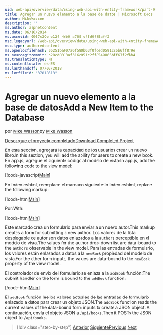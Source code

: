 ```yaml
---
uid: web-api/overview/data/using-web-api-with-entity-framework/part-9
title: Agregar un nuevo elemento a la base de datos | Microsoft Docs
author: MikeWasson
description: ''
ms.author: aspnetcontent
ms.date: 06/16/2014
ms.assetid: 0967c29e-e124-4db0-a788-c45d0ff5aff2
msc.legacyurl: /web-api/overview/data/using-web-api-with-entity-framework/part-9
msc.type: authoredcontent
ms.openlocfilehash: 36251ba907a6f580b63f0fded0591c26b6ff879e
ms.sourcegitcommit: b28cd0313af316c051c2ff8549865bff67f2fbb4
ms.translationtype: MT
ms.contentlocale: es-ES
ms.lasthandoff: 07/05/2018
ms.locfileid: "37818513"
---
```

<a name="add-a-new-item-to-the-database"></a><span data-ttu-id="4a91a-102">Agregar un nuevo elemento a la base de datos</span><span class="sxs-lookup"><span data-stu-id="4a91a-102">Add a New Item to the Database</span></span>
====================
<span data-ttu-id="4a91a-103">por [Mike Wasson](https://github.com/MikeWasson)</span><span class="sxs-lookup"><span data-stu-id="4a91a-103">by [Mike Wasson](https://github.com/MikeWasson)</span></span>

[<span data-ttu-id="4a91a-104">Descargue el proyecto completado</span><span class="sxs-lookup"><span data-stu-id="4a91a-104">Download Completed Project</span></span>](https://github.com/MikeWasson/BookService)

<span data-ttu-id="4a91a-105">En esta sección, agregará la capacidad de los usuarios crear un nuevo libro.</span><span class="sxs-lookup"><span data-stu-id="4a91a-105">In this section, you will add the ability for users to create a new book.</span></span> <span data-ttu-id="4a91a-106">En app.js, agregue el siguiente código al modelo de vista:</span><span class="sxs-lookup"><span data-stu-id="4a91a-106">In app.js, add the following code to the view model:</span></span>

[!code-javascript[Main](part-9/samples/sample1.js)]

<span data-ttu-id="4a91a-107">En Index.cshtml, reemplace el marcado siguiente:</span><span class="sxs-lookup"><span data-stu-id="4a91a-107">In Index.cshtml, replace the following markup:</span></span>

[!code-html[Main](part-9/samples/sample2.html)]

<span data-ttu-id="4a91a-108">Por:</span><span class="sxs-lookup"><span data-stu-id="4a91a-108">With:</span></span>

[!code-html[Main](part-9/samples/sample3.html)]

<span data-ttu-id="4a91a-109">Este marcado crea un formulario para enviar a un nuevo autor.</span><span class="sxs-lookup"><span data-stu-id="4a91a-109">This markup creates a form for submitting a new author.</span></span> <span data-ttu-id="4a91a-110">Los valores de la lista desplegable de autor son datos enlazados a la `authors` perceptible en el modelo de vista.</span><span class="sxs-lookup"><span data-stu-id="4a91a-110">The values for the author drop-down list are data-bound to the `authors` observable in the view model.</span></span> <span data-ttu-id="4a91a-111">Para las entradas de formulario, los valores están enlazados a datos a la `newBook` propiedad del modelo de vista.</span><span class="sxs-lookup"><span data-stu-id="4a91a-111">For the other form inputs, the values are data-bound to the `newBook` property of the view model.</span></span>

<span data-ttu-id="4a91a-112">El controlador de envío del formulario se enlaza a la `addBook` función:</span><span class="sxs-lookup"><span data-stu-id="4a91a-112">The submit handler on the form is bound to the `addBook` function:</span></span>

[!code-html[Main](part-9/samples/sample4.html)]

<span data-ttu-id="4a91a-113">El `addBook` función lee los valores actuales de las entradas de formulario enlazado a datos para crear un objeto JSON.</span><span class="sxs-lookup"><span data-stu-id="4a91a-113">The `addBook` function reads the current values of the data-bound form inputs to create a JSON object.</span></span> <span data-ttu-id="4a91a-114">A continuación, envía el objeto JSON a `/api/books`.</span><span class="sxs-lookup"><span data-stu-id="4a91a-114">Then it POSTs the JSON object to `/api/books`.</span></span>

> [!div class="step-by-step"]
> <span data-ttu-id="4a91a-115">[Anterior](part-8.md)
> [Siguiente](part-10.md)</span><span class="sxs-lookup"><span data-stu-id="4a91a-115">[Previous](part-8.md)
[Next](part-10.md)</span></span>
